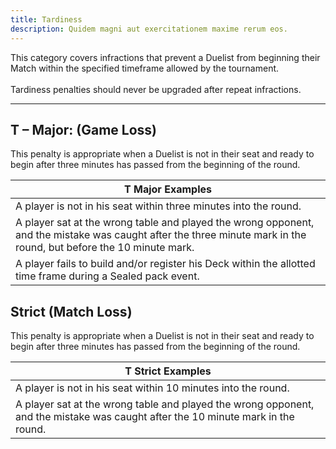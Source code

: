 ```yaml
---
title: Tardiness
description: Quidem magni aut exercitationem maxime rerum eos.
---
```


This category covers infractions that prevent a Duelist from beginning their Match within the specified
timeframe allowed by the tournament.
\
\
Tardiness penalties should never be upgraded after repeat infractions.

---

## T – Major: (Game Loss)

This penalty is appropriate when a Duelist is not in their seat and ready to begin after three minutes
has passed from the beginning of the round.

| T Major Examples |
| ------------------ |
| A player is not in his seat within three minutes into the round. |
| A player sat at the wrong table and played the wrong opponent, and the mistake was caught after the three minute mark in the round, but before the 10 minute mark. |
| A player fails to build and/or register his Deck within the allotted time frame during a Sealed pack event. |

## Strict (Match Loss)

This penalty is appropriate when a Duelist is not in their seat and ready to begin after three minutes
has passed from the beginning of the round.

| T Strict Examples |
| ------------------ |
| A player is not in his seat within 10 minutes into the round. |
| A player sat at the wrong table and played the wrong opponent, and the mistake was caught after the 10 minute mark in the round. |